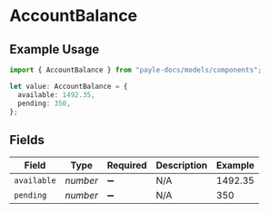 # AccountBalance

## Example Usage

```typescript
import { AccountBalance } from "payle-docs/models/components";

let value: AccountBalance = {
  available: 1492.35,
  pending: 350,
};
```

## Fields

| Field              | Type               | Required           | Description        | Example            |
| ------------------ | ------------------ | ------------------ | ------------------ | ------------------ |
| `available`        | *number*           | :heavy_minus_sign: | N/A                | 1492.35            |
| `pending`          | *number*           | :heavy_minus_sign: | N/A                | 350                |
